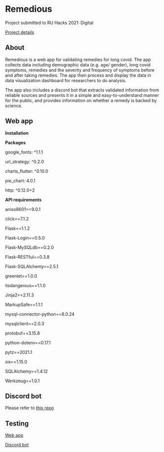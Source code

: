 # Remedious

Project submitted to RU Hacks 2021: Digital

[Project details](https://devpost.com/software/remedious)

## About

Remedious is a web app for validating remedies for long covid. The app collects data including demographic data (e.g. age/ gender), long covid symptoms, remedies and the severity and frequency of symptoms before and after taking remedies. The app then process and display the data in data visualization dashboard for researchers to do analysis.

The app also includes a discord bot that extracts validated information from reliable sources and presents it in a simple and easy-to-understand manner for the public, and provides information on whether a remedy is backed by science.

## Web app 

**Installation**


**Packages**

google_fonts: ^1.1.1

url_strategy: ^0.2.0

charts_flutter: ^0.10.0

pie_chart: 4.0.1

http: ^0.12.0+2


**API requirements**

aniso8601==9.0.1

click==7.1.2

Flask==1.1.2

Flask-Login==0.5.0

Flask-MySQLdb==0.2.0

Flask-RESTful==0.3.8

Flask-SQLAlchemy==2.5.1

greenlet==1.0.0

itsdangerous==1.1.0

Jinja2==2.11.3

MarkupSafe==1.1.1

mysql-connector-python==8.0.24

mysqlclient==2.0.3

protobuf==3.15.8

python-dotenv==0.17.1

pytz==2021.1

six==1.15.0

SQLAlchemy==1.4.12

Werkzeug==1.0.1


## Discord bot 

Please refer to [this repo](https://github.com/Remedious-RUHacks/discord-bot)

## Testing

[Web app](http://remedious.tech/)

[Discord bot](https://discord.com/oauth2/authorize?client_id=837881881252724767&permissions=8&scope=bot)
